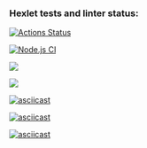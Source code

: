 ### Hexlet tests and linter status:
[![Actions Status](https://github.com/shakshin-01/frontend-project-lvl2/workflows/hexlet-check/badge.svg)](https://github.com/shakshin-01/frontend-project-lvl2/actions)

[![Node.js CI](https://github.com/shakshin-01/frontend-project-lvl2/actions/workflows/node.js.yml/badge.svg)](https://github.com/shakshin-01/frontend-project-lvl2/actions/workflows/node.js.yml)

<a href="https://codeclimate.com/github/shakshin-01/frontend-project-lvl2/maintainability"><img src="https://api.codeclimate.com/v1/badges/3e7e71e9c9f0437a7310/maintainability" /></a>

<a href="https://codeclimate.com/github/shakshin-01/frontend-project-lvl2/test_coverage"><img src="https://api.codeclimate.com/v1/badges/3e7e71e9c9f0437a7310/test_coverage" /></a>

[![asciicast](https://asciinema.org/a/3Mi3w8tNYLcXgWLKidWO8Uj45.svg)](https://asciinema.org/a/3Mi3w8tNYLcXgWLKidWO8Uj45)

[![asciicast](https://asciinema.org/a/4Xjc07JZKN1ps2ttzWWUWdMeX.svg)](https://asciinema.org/a/4Xjc07JZKN1ps2ttzWWUWdMeX)

[![asciicast](https://asciinema.org/a/ViT3hwBfrNTlPksAaZrdIAoXc.svg)](https://asciinema.org/a/ViT3hwBfrNTlPksAaZrdIAoXc)